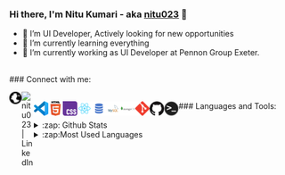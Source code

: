 ### Hi there, I'm Nitu Kumari - aka [nitu023][website] 👋


- 🔭 I’m UI Developer, Actively looking for new opportunities
- 🌱 I’m currently learning everything 
- 🌱 I’m currently working as UI Developer at Pennon Group Exeter.
<br />
### Connect with me:

[<img align="left" alt="nitu023" width="22px" src="https://raw.githubusercontent.com/iconic/open-iconic/master/svg/globe.svg" />][website]
[<img align="left" alt="nitu023 | LinkedIn" width="22px" src="https://cdn.jsdelivr.net/npm/simple-icons@v3/icons/linkedin.svg" />][linkedin]


<br />
### Languages and Tools:
<img/>
<img align="left" alt="Visual Studio Code" width="26px" src="https://raw.githubusercontent.com/github/explore/80688e429a7d4ef2fca1e82350fe8e3517d3494d/topics/visual-studio-code/visual-studio-code.png" />
<img align="left" alt="HTML5" width="26px" src="https://raw.githubusercontent.com/github/explore/80688e429a7d4ef2fca1e82350fe8e3517d3494d/topics/html/html.png" />
<img align="left" alt="CSS3" width="26px" src="https://raw.githubusercontent.com/github/explore/80688e429a7d4ef2fca1e82350fe8e3517d3494d/topics/css/css.png" />
<img align="left" alt="React" width="26px" src="https://raw.githubusercontent.com/github/explore/80688e429a7d4ef2fca1e82350fe8e3517d3494d/topics/react/react.png" />
<img align="left" alt="SQL" width="26px" src="https://raw.githubusercontent.com/github/explore/80688e429a7d4ef2fca1e82350fe8e3517d3494d/topics/sql/sql.png" />
<img align="left" alt="MySQL" width="26px" src="https://raw.githubusercontent.com/github/explore/80688e429a7d4ef2fca1e82350fe8e3517d3494d/topics/mysql/mysql.png" />
<img align="left" alt="MongoDB" width="26px" src="https://raw.githubusercontent.com/github/explore/80688e429a7d4ef2fca1e82350fe8e3517d3494d/topics/mongodb/mongodb.png" />
<img align="left" alt="Git" width="26px" src="https://raw.githubusercontent.com/github/explore/80688e429a7d4ef2fca1e82350fe8e3517d3494d/topics/git/git.png" />
<img align="left" alt="GitHub" width="26px" src="https://raw.githubusercontent.com/github/explore/78df643247d429f6cc873026c0622819ad797942/topics/github/github.png" />
<img align="left" alt="Terminal" width="26px" src="https://raw.githubusercontent.com/github/explore/80688e429a7d4ef2fca1e82350fe8e3517d3494d/topics/terminal/terminal.png" />
<br />
<br />
<details>
  <summary>:zap: Github Stats</summary>

  <img align="left" alt="Nitu's Github Stats" src="https://github-readme-stats.vercel.app/api?username=nitu023&show_icons=true&hide_border=true" />
  
</details>
<details>
 <summary>:zap:Most Used Languages</summary>
<img align="left" alt="Nitu's Github Stats" src="https://github-readme-stats.vercel.app/api/top-langs/?username=nitu023&show_icons=true&hide_border=true" />
</details>

[website]: https://nitu023.github.io/
[linkedin]: https://www.linkedin.com/in/nitusingh023/

